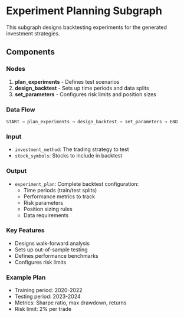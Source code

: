 # Experiment Planning Subgraph

This subgraph designs backtesting experiments for the generated investment strategies.

## Components

### Nodes
1. **plan_experiments** - Defines test scenarios
2. **design_backtest** - Sets up time periods and data splits  
3. **set_parameters** - Configures risk limits and position sizes

### Data Flow
```
START → plan_experiments → design_backtest → set_parameters → END
```

### Input
- `investment_method`: The trading strategy to test
- `stock_symbols`: Stocks to include in backtest

### Output
- `experiment_plan`: Complete backtest configuration:
  - Time periods (train/test splits)
  - Performance metrics to track
  - Risk parameters
  - Position sizing rules
  - Data requirements

### Key Features
- Designs walk-forward analysis
- Sets up out-of-sample testing
- Defines performance benchmarks
- Configures risk limits

### Example Plan
- Training period: 2020-2022
- Testing period: 2023-2024
- Metrics: Sharpe ratio, max drawdown, returns
- Risk limit: 2% per trade